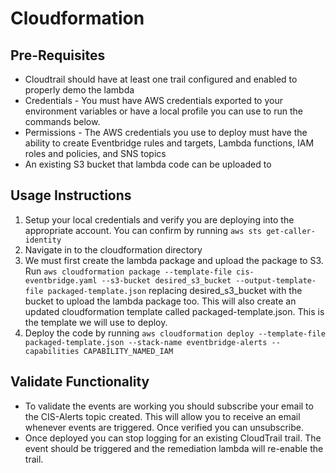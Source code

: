 # Cloudformation

## Pre-Requisites
* Cloudtrail should have at least one trail configured and enabled to properly demo the lambda
* Credentials - You must have AWS credentials exported to your environment variables or have a local profile you can use to run the commands below. 
* Permissions - The AWS credentials you use to deploy must have the ability to create Eventbridge rules and targets, Lambda functions, IAM roles and policies, and SNS topics
* An existing S3 bucket that lambda code can be uploaded to

## Usage Instructions
1. Setup your local credentials and verify you are deploying into the appropriate account. You can confirm by running `aws sts get-caller-identity`
3. Navigate in to the cloudformation directory
2. We must first create the lambda package and upload the package to S3. Run `aws cloudformation package --template-file cis-eventbridge.yaml --s3-bucket desired_s3_bucket --output-template-file packaged-template.json` replacing desired_s3_bucket with the bucket to upload the lambda package too. This will also create an updated cloudformation template called packaged-template.json. This is the template we will use to deploy.
3. Deploy the code by running `aws cloudformation deploy --template-file packaged-template.json --stack-name eventbridge-alerts --capabilities CAPABILITY_NAMED_IAM`


## Validate Functionality
* To validate the events are working you should subscribe your email to the CIS-Alerts topic created. This will allow you to receive an email whenever events are triggered. Once verified you can unsubscribe.
* Once deployed you can stop logging for an existing CloudTrail trail. The event should be triggered and the remediation lambda will re-enable the trail.
